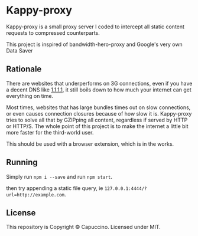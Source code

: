 # Kappy-proxy

Kappy-proxy is a small proxy server I coded to intercept all static content requests to compressed counterparts.

This project is inspired of bandwidth-hero-proxy and Google's very own Data Saver

## Rationale

There are websites that underperforms on 3G connections, even if you have a decent DNS like [1.1.1.1](https://1.1.1.1), it still boils down to how much your internet can get everything on time.

Most times, websites that has large bundles times out on slow connections, or even causes connection closures because of how slow it is. Kappy-proxy tries to solve all that by GZIPping all content, regardless if served by HTTP or HTTP/S. The whole point of this project is to make the internet a little bit more faster for the third-world user.

This should be used with a browser extension, which is in the works.

## Running

Simply run `npm i --save` and run `npm start`.

then try appending a static file query, ie `127.0.0.1:4444/?url=http://example.com`.

## License

This repository is Copyright &copy; Capuccino. Licensed under MIT.
